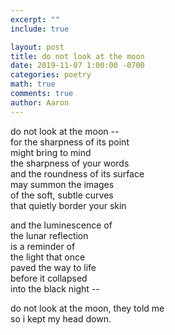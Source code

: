 ```yaml
---
excerpt: ""
include: true

layout: post
title: do not look at the moon 
date: 2019-11-07 1:00:00 -0700
categories: poetry
math: true
comments: true
author: Aaron
---
```






do not look at the moon --  
for the sharpness of its point  
might bring to mind  
the sharpness of your words  
and the roundness of its surface  
may summon the images  
of the soft, subtle curves  
that quietly border your skin  

and the luminescence of  
the lunar reflection  
is a reminder of  
the light that once  
paved the way to life  
before it collapsed  
into the black night --  

do not look at the moon, they told me  
so i kept my head down.

